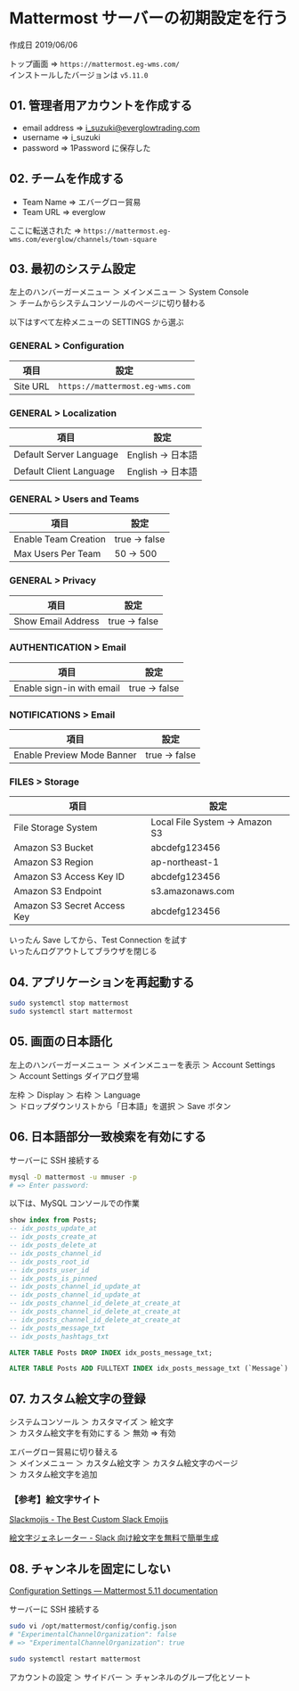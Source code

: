# Mattermost サーバーの初期設定を行う

作成日 2019/06/06

トップ画面 => `https://mattermost.eg-wms.com/`\
インストールしたバージョンは `v5.11.0`

## 01. 管理者用アカウントを作成する

-   email address => i_suzuki@everglowtrading.com
-   username => i_suzuki
-   password => 1Password に保存した

## 02. チームを作成する

-   Team Name => エバーグロー貿易
-   Team URL => everglow

ここに転送された => `https://mattermost.eg-wms.com/everglow/channels/town-square`

## 03. 最初のシステム設定

左上のハンバーガーメニュー ＞ メインメニュー ＞ System Console\
＞ チームからシステムコンソールのページに切り替わる

以下はすべて左枠メニューの SETTINGS から選ぶ

### GENERAL > Configuration

| 項目     | 設定                            |
| -------- | ------------------------------- |
| Site URL | `https://mattermost.eg-wms.com` |

### GENERAL > Localization

| 項目                    | 設定              |
| ----------------------- | ----------------- |
| Default Server Language | English -> 日本語 |
| Default Client Language | English -> 日本語 |

### GENERAL > Users and Teams

| 項目                 | 設定          |
| -------------------- | ------------- |
| Enable Team Creation | true -> false |
| Max Users Per Team   | 50 -> 500     |

### GENERAL > Privacy

| 項目               | 設定          |
| ------------------ | ------------- |
| Show Email Address | true -> false |

### AUTHENTICATION > Email

| 項目                      | 設定          |
| ------------------------- | ------------- |
| Enable sign-in with email | true -> false |

### NOTIFICATIONS > Email

| 項目                       | 設定          |
| -------------------------- | ------------- |
| Enable Preview Mode Banner | true -> false |

### FILES > Storage

| 項目                        | 設定                           |
| --------------------------- | ------------------------------ |
| File Storage System         | Local File System -> Amazon S3 |
| Amazon S3 Bucket            | abcdefg123456                  |
| Amazon S3 Region            | ap-northeast-1                 |
| Amazon S3 Access Key ID     | abcdefg123456                  |
| Amazon S3 Endpoint          | s3.amazonaws.com               |
| Amazon S3 Secret Access Key | abcdefg123456                  |

いったん Save してから、Test Connection を試す\
いったんログアウトしてブラウザを閉じる

## 04. アプリケーションを再起動する

```bash
sudo systemctl stop mattermost
sudo systemctl start mattermost
```

## 05. 画面の日本語化

左上のハンバーガーメニュー ＞ メインメニューを表示 ＞ Account Settings\
＞ Account Settings ダイアログ登場

左枠 ＞ Display ＞ 右枠 ＞ Language\
＞ ドロップダウンリストから「日本語」を選択 ＞ Save ボタン

## 06. 日本語部分一致検索を有効にする

サーバーに SSH 接続する

```bash
mysql -D mattermost -u mmuser -p
# => Enter password:

```

以下は、MySQL コンソールでの作業

```sql
show index from Posts;
-- idx_posts_update_at
-- idx_posts_create_at
-- idx_posts_delete_at
-- idx_posts_channel_id
-- idx_posts_root_id
-- idx_posts_user_id
-- idx_posts_is_pinned
-- idx_posts_channel_id_update_at
-- idx_posts_channel_id_update_at
-- idx_posts_channel_id_delete_at_create_at
-- idx_posts_channel_id_delete_at_create_at
-- idx_posts_channel_id_delete_at_create_at
-- idx_posts_message_txt
-- idx_posts_hashtags_txt

ALTER TABLE Posts DROP INDEX idx_posts_message_txt;

ALTER TABLE Posts ADD FULLTEXT INDEX idx_posts_message_txt (`Message`) WITH PARSER ngram;
```

## 07. カスタム絵文字の登録

システムコンソール ＞ カスタマイズ ＞ 絵文字\
＞ カスタム絵文字を有効にする ＞ 無効 => 有効

エバーグロー貿易に切り替える\
＞ メインメニュー ＞ カスタム絵文字 ＞ カスタム絵文字のページ\
＞ カスタム絵文字を追加

### 【参考】絵文字サイト

[Slackmojis \- The Best Custom Slack Emojis](https://slackmojis.com/)

[絵文字ジェネレーター \- Slack 向け絵文字を無料で簡単生成](https://emoji-gen.ninja/#!/)

## 08. チャンネルを固定にしない

[Configuration Settings — Mattermost 5\.11 documentation](https://docs.mattermost.com/administration/config-settings.html#sidebar-organization-experimental)

サーバーに SSH 接続する

```bash
sudo vi /opt/mattermost/config/config.json
# "ExperimentalChannelOrganization": false
# => "ExperimentalChannelOrganization": true

sudo systemctl restart mattermost
```

アカウントの設定 ＞ サイドバー ＞ チャンネルのグループ化とソート

